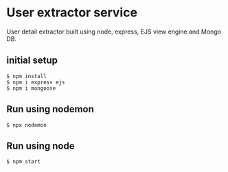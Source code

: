# User extractor service

User detail extractor built using node, express, EJS view engine and Mongo DB.

## initial setup
```
$ npm install
$ npm i express ejs
$ npm i mongoose   
```

## Run using nodemon
```
$ npx nodemon
```

## Run using node
```
$ npm start
```
